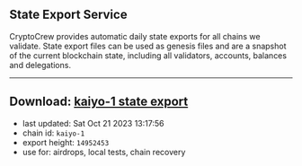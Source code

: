 ## State Export Service
CryptoCrew provides automatic daily state exports for all chains we validate. State export files can be used as genesis files and are a snapshot of the current blockchain state, including all validators, accounts, balances and delegations.

---
**Download: [kaiyo-1 state export](https://dl.ccvalidators.com/SERVICE/kujira/kaiyo-1_export_14952453.json)**
---

- last updated: Sat Oct 21 2023 13:17:56
- chain id: `kaiyo-1`
- export height: `14952453`
- use for: airdrops, local tests, chain recovery
